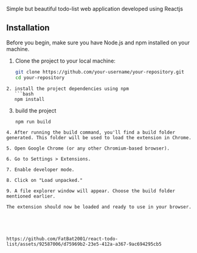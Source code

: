 Simple but beautiful todo-list web application developed using 
Reactjs  <br>

## Installation

Before you begin, make sure you have Node.js and npm installed on your machine.

1. Clone the project to your local machine:
   ```bash
   git clone https://github.com/your-username/your-repository.git
   cd your-repository
``` 
2. install the project dependencies using npm 
   ```bash
   npm install 
``` 

3. build the project 
   ```bash
   npm run build  
``` 
4. After running the build command, you'll find a build folder generated. This folder will be used to load the extension in Chrome.

5. Open Google Chrome (or any other Chromium-based browser).

6. Go to Settings > Extensions.

7. Enable developer mode.

8. Click on "Load unpacked."

9. A file explorer window will appear. Choose the build folder mentioned earlier.

The extension should now be loaded and ready to use in your browser.





https://github.com/FatBat2001/react-todo-list/assets/92587006/d75969b2-23e5-412a-a367-9ac694295cb5

